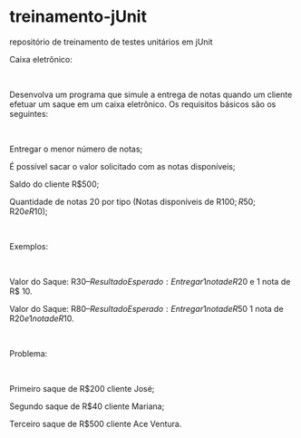 # treinamento-jUnit
repositório de treinamento de testes unitários em jUnit

Caixa eletrônico:​

​

Desenvolva um programa que simule a entrega de notas quando um cliente efetuar um saque em um caixa eletrônico. Os requisitos básicos são os seguintes:​

​

Entregar o menor número de notas;​

É possível sacar o valor solicitado com as notas disponíveis;​

Saldo do cliente R$500;​

Quantidade de notas 20 por tipo (Notas disponíveis de R$100; R$50; R$20 e R$10);​

​

Exemplos:​

​

Valor do Saque: R$30 – Resultado Esperado: Entregar 1 nota de R$20 e 1 nota de R$ 10.​

Valor do Saque: R$80 – Resultado Esperado: Entregar 1 nota de R$50 1 nota de R$20 e 1 nota de R$10.​

​

Problema:​

​

Primeiro saque de R$200 cliente José;​

Segundo saque de R$40 cliente Mariana;​

Terceiro saque de R$500 cliente Ace Ventura.​
